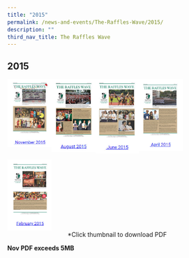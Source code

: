 ```yaml
---
title: "2015"
permalink: /news-and-events/The-Raffles-Wave/2015/
description: ""
third_nav_title: The Raffles Wave
---
```

## 2015

<p><a href="https://www.rgs.edu.sg/qql/slot/u557/Raffles%20Wave/2015/Raffles%20Wave_November%202015.pdf">
<img style="width:20%" align=left src="/images/20151.jpg">
</a></p>

<p><a href="https://www.ezhishi.net/CKPSebook2022/">
<img style="width:20%" align=left src="/images/20152.jpg">
</a></p>

<p><a href="https://www.rgs.edu.sg/qql/slot/u1290/Raffles%20Wave/2018/Raffles%20Wave_August%202018.pdf">
<img style="width:20%" align=left src="/images/20153.jpg">
</a></p>

<p><a href="https://www.rgs.edu.sg/qql/slot/u1290/Raffles%20Wave/2018/Raffles%20Wave_June%202018.pdf">
<img style="width:20%" align=left src="/images/20154.jpg">
</a></p>
<br clear=left>

<p><a href="https://www.ezhishi.net/CKPSebook2022/">
<img style="width:20%" align=left src="/images/20155.jpg">
</a></p>
<br clear=left>

<center>*Click thumbnail to download PDF</center>

**Nov PDF exceeds 5MB**